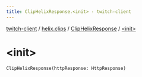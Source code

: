 ```yaml
---
title: ClipHelixResponse.<init> - twitch-client
---
```


[twitch-client](../../index.html) / [helix.clips](../index.html) / [ClipHelixResponse](index.html) / [&lt;init&gt;](./-init-.html)

# &lt;init&gt;

`ClipHelixResponse(httpResponse: HttpResponse)`